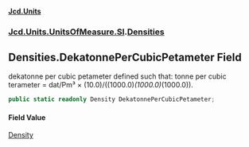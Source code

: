 #### [Jcd.Units](index.md 'index')
### [Jcd.Units.UnitsOfMeasure.SI](Jcd.Units.UnitsOfMeasure.SI.md 'Jcd.Units.UnitsOfMeasure.SI').[Densities](Densities.md 'Jcd.Units.UnitsOfMeasure.SI.Densities')

## Densities.DekatonnePerCubicPetameter Field

dekatonne per cubic petameter defined such that: tonne per cubic terameter = dat/Pm³ ×
(10.0)/((1000.0)*(1000.0)*(1000.0)).

```csharp
public static readonly Density DekatonnePerCubicPetameter;
```

#### Field Value
[Density](Density.md 'Jcd.Units.UnitTypes.Density')